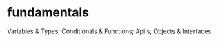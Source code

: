 # fundamentals
Variables &amp; Types; Conditionals &amp; Functions; Api's, Objects &amp; Interfaces

